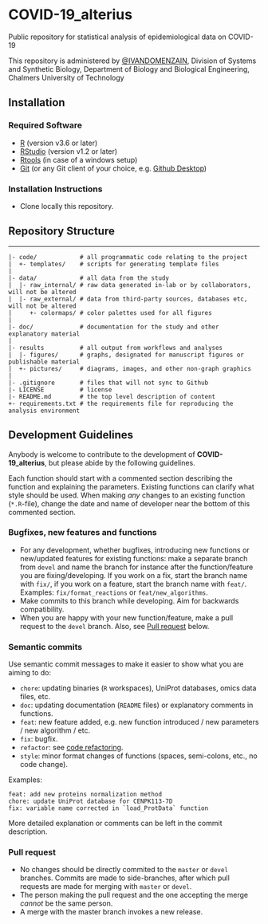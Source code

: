 # COVID-19_alterius
Public repository for statistical analysis of epidemiological data on COVID-19

This repository is administered by [@IVANDOMENZAIN](https://github.com/IVANDOMENZAIN), Division of Systems and Synthetic Biology, Department of Biology and Biological Engineering, Chalmers University of Technology

## Installation
### Required Software
* [R](https://www.r-project.org/) (version v3.6 or later)
* [RStudio](https://rstudio.com/) (version v1.2 or later)
* [Rtools](https://cran.r-project.org/bin/windows/Rtools/) (in case of a windows setup)
* [Git](https://git-scm.com/) (or any Git client of your choice, e.g. [Github Desktop](https://desktop.github.com/))

### Installation Instructions
* Clone locally this repository.

## Repository Structure
--------------------
    |- code/            # all programmatic code relating to the project
    |  +- templates/    # scripts for generating template files
    |
    |- data/            # all data from the study
    |  |- raw_internal/ # raw data generated in-lab or by collaborators, will not be altered
    |  |- raw_external/ # data from third-party sources, databases etc, will not be altered
    |     +- colormaps/ # color palettes used for all figures
    |
    |- doc/             # documentation for the study and other explanatory material
    |
    |- results          # all output from workflows and analyses
    |  |- figures/      # graphs, designated for manuscript figures or publishable material
    |  +- pictures/     # diagrams, images, and other non-graph graphics
    |
    |- .gitignore       # files that will not sync to Github
    |- LICENSE          # license
    |- README.md        # the top level description of content
    +- requirements.txt # the requirements file for reproducing the analysis environment

## Development Guidelines

Anybody is welcome to contribute to the development of **COVID-19_alterius**, but please abide by the following guidelines.

Each function should start with a commented section describing the function and explaining the parameters. Existing functions can clarify what style should be used. When making *any* changes to an existing function (`*.R`-file), change the date and name of developer near the bottom of this commented section.

### Bugfixes, new features and functions
* For any development, whether bugfixes, introducing new functions or new/updated features for existing functions: make a separate branch from `devel` and name the branch for instance after the function/feature you are fixing/developing. If you work on a fix, start the branch name with `fix/`, if you work on a feature, start the branch name with `feat/`. Examples: `fix/format_reactions` or `feat/new_algorithms`.
* Make commits to this branch while developing. Aim for backwards compatibility.
* When you are happy with your new function/feature, make a pull request to the `devel` branch. Also, see [Pull request](#pull-request) below.

### Semantic commits
Use semantic commit messages to make it easier to show what you are aiming to do:
* `chore`: updating binaries (`R` workspaces), UniProt databases, omics data files, etc.
* `doc`: updating documentation (`README` files) or explanatory comments in functions.
* `feat`: new feature added, e.g. new function introduced / new parameters / new algorithm / etc.
* `fix`: bugfix.
* `refactor`: see [code refactoring](https://en.wikipedia.org/wiki/Code_refactoring).
* `style`: minor format changes of functions (spaces, semi-colons, etc., no code change).

Examples:
```
feat: add new proteins normalization method
chore: update UniProt database for CENPK113-7D
fix: variable name corrected in `load_ProtData` function
```
More detailed explanation or comments can be left in the commit description.

### Pull request
* No changes should be directly commited to the `master` or `devel` branches. Commits are made to side-branches, after which pull requests are made for merging with `master` or `devel`.
* The person making the pull request and the one accepting the merge _cannot_ be the same person.
* A merge with the master branch invokes a new release.

